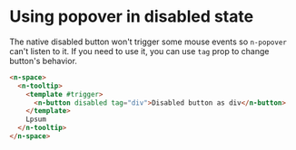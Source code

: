 # Using popover in disabled state

The native disabled button won't trigger some mouse events so `n-popover` can't listen to it. If you need to use it, you can use `tag` prop to change button's behavior.

```html
<n-space>
  <n-tooltip>
    <template #trigger>
      <n-button disabled tag="div">Disabled button as div</n-button>
    </template>
    Lpsum
  </n-tooltip>
</n-space>
```
